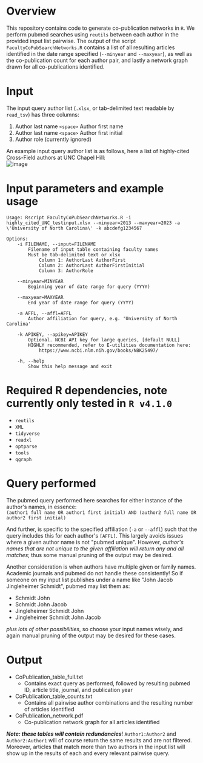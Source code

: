 # Overview
This repository contains code to generate co-publication networks in `R`. We perform pubmed searches using `reutils` between each author in the provided input list pairwise. The output of the script `FacultyCoPubSearchNetworks.R` contains a list of all resulting articles identified in the date range specified (`--minyear` and `--maxyear`), as well as the co-publication count for each author pair, and lastly a network graph drawn for all co-publications identified.

# Input
The input query author list (`.xlsx`, or tab-delimited text readable by `read_tsv`) has three columns:  
1) Author last name `<space>` Author first name
2) Author last name `<space>` Author first initial
3) Author role (currently ignored)

An example input query author list is as follows, here a list of highly-cited Cross-Field authors at UNC Chapel Hill:  
![image](https://user-images.githubusercontent.com/37712091/223880250-a15fee3f-f005-4dba-8c60-85c19689c417.png)


# Input parameters and example usage
```
Usage: Rscript FacultyCoPubSearchNetworks.R -i highly_cited_UNC_testinput.xlsx --minyear=2013 --maxyear=2023 -a \'University of North Carolina\' -k abcdefg1234567

Options:
	-i FILENAME, --input=FILENAME
		Filename of input table containing faculty names
		Must be tab-delimited text or xlsx
			Column 1: AuthorLast AuthorFirst
			Column 2: AuthorLast AuthorFirstInitial
			Column 3: AuthorRole

	--minyear=MINYEAR
		Beginning year of date range for query (YYYY)

	--maxyear=MAXYEAR
		End year of date range for query (YYYY)

	-a AFFL, --affl=AFFL
		Author affiliation for query, e.g. 'University of North Carolina'

	-k APIKEY, --apikey=APIKEY
		Optional. NCBI API key for large queries, [default NULL]
		HIGHLY recommended, refer to E-utilities documentation here:
			https://www.ncbi.nlm.nih.gov/books/NBK25497/

	-h, --help
		Show this help message and exit
```

# Required R dependencies, note currently only tested in `R v4.1.0`
* `reutils`
* `XML`
* `tidyverse`
* `readxl`
* `optparse`
* `tools`
* `qgraph`

# Query performed
The pubmed query performed here searches for either instance of the author's names, in essence:  
`(author1 full name OR author1 first initial) AND (author2 full name OR author2 first initial)`

And further, is specific to the specified affiliation (`-a` or `--affl`) such that the query includes this for each author's `[AFFL]`. This largely avoids issues where a given author name is not "pubmed unique". However, _author's names that are not unique to the given affiliation will return any and all matches_; thus some manual pruning of the output may be desired. 

Another consideration is when authors have multiple given or family names. Academic journals and pubmed do not handle these consistently! So if someone on my input list publishes under a name like "John Jacob Jingleheimer Schmidt", pubmed may list them as:
* Schmidt John
* Schmidt John Jacob
* Jingleheimer Schmidt John
* Jingleheimer Schmidt John Jacob

_plus lots of other possibilities_, so choose your input names wisely, and again manual pruning of the output may be desired for these cases. 


# Output
* CoPublication_table_full.txt
  + Contains exact query as performed, followed by resulting pubmed ID, article title, journal, and publication year  
* CoPublication_table_counts.txt
  + Contains all pairwise author combinations and the resulting number of articles identified
* CoPublication_network.pdf
  + Co-publication network graph for all articles identified
 
**_Note: these tables will contain redundancies_**! `Author1:Author2` and `Author2:Author1` will of course return the same results and are not filtered. Moreover, articles that match more than two authors in the input list will show up in the results of each and every relevant pairwise query.
